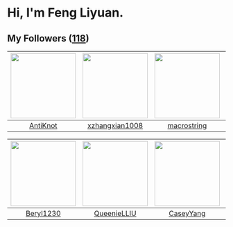 # Hi, I'm Feng Liyuan.

## My Followers ([118](https://github.com/SunRunAway?tab=followers))

| <img src="https://avatars.githubusercontent.com/u/14977542?v=4" width="150" height="150" /> | <img src="https://avatars.githubusercontent.com/u/15918072?v=4" width="150" height="150" /> | <img src="https://avatars.githubusercontent.com/u/35601156?v=4" width="150" height="150" /> | <img src="https://avatars.githubusercontent.com/u/38520451?v=4" width="150" height="150" /> |
| :-----------------------------------------------------------------------------------------: | :-----------------------------------------------------------------------------------------: | :-----------------------------------------------------------------------------------------: | :-----------------------------------------------------------------------------------------: |
|                           [AntiKnot](https://github.com/AntiKnot)                           |                     [xzhangxian1008](https://github.com/xzhangxian1008)                     |                        [macrostring](https://github.com/macrostring)                        |                           [jammyyao](https://github.com/jammyyao)                           |

| <img src="https://avatars.githubusercontent.com/u/23115833?v=4" width="150" height="150" /> | <img src="https://avatars.githubusercontent.com/u/37468107?v=4" width="150" height="150" /> | <img src="https://avatars.githubusercontent.com/u/2445114?v=4" width="150" height="150" /> | <img src="https://avatars.githubusercontent.com/u/731266?v=4" width="150" height="150" /> |
| :-----------------------------------------------------------------------------------------: | :-----------------------------------------------------------------------------------------: | :----------------------------------------------------------------------------------------: | :---------------------------------------------------------------------------------------: |
|                          [Beryl1230](https://github.com/Beryl1230)                          |                        [QueenieLLIU](https://github.com/QueenieLLIU)                        |                          [CaseyYang](https://github.com/CaseyYang)                         |                            [piglei](https://github.com/piglei)                            |